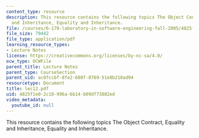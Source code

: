 ```yaml
---
content_type: resource
description: This resource contains the following topics The Object Contract, Equality
  and Inheritance, Equality and Inheritance.
file: /courses/6-170-laboratory-in-software-engineering-fall-2005/4825f1e02c10996a6b14b09df73882ed_lec12.pdf
file_size: 79442
file_type: application/pdf
learning_resource_types:
- Lecture Notes
license: https://creativecommons.org/licenses/by-nc-sa/4.0/
ocw_type: OCWFile
parent_title: Lecture Notes
parent_type: CourseSection
parent_uid: ac8fccbf-8fe2-680f-8769-51e8b210ad94
resourcetype: Document
title: lec12.pdf
uid: 4825f1e0-2c10-996a-6b14-b09df73882ed
video_metadata:
  youtube_id: null
---
```

This resource contains the following topics The Object Contract, Equality and Inheritance, Equality and Inheritance.